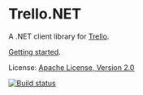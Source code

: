 # Trello.NET
A .NET client library for [Trello](https://trello.com).

[Getting started](https://github.com/dillenmeister/Trello.NET/wiki).
	
License: [Apache License, Version 2.0](http://www.apache.org/licenses/LICENSE-2.0.html)	

[![Build status](https://ci.appveyor.com/api/projects/status/2m3jq0cewcmcg6ld)](https://ci.appveyor.com/project/dillenmeister/trello-net)
